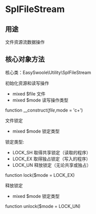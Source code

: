 # SplFileStream

## 用途
文件资源流数据操作

## 核心对象方法

核心类：EasySwoole\Utility\SplFileStream

初始化资源和读写操作

* mixed     $file       文件
* mixed     $mode       读写操作类型

function __construct($file,$mode = 'c+')

文件锁定

* mixed     $mode       锁定类型

锁定类型:

* LOCK_SH  取得共享锁定（读取的程序）
* LOCK_EX  取得独占锁定（写入的程序）
* LOCK_UN  释放锁定（无论共享或独占）

function lock($mode = LOCK_EX)

释放锁定

* mixed     $mode       锁定类型

function unlock($mode = LOCK_UN)